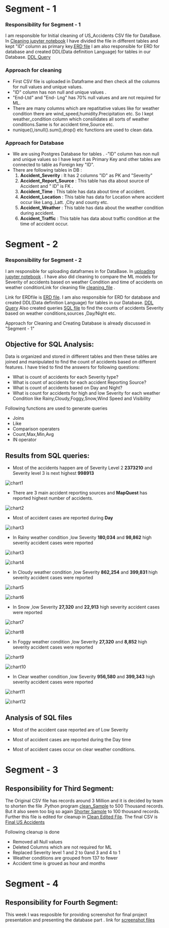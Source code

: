 # Segment - 1
### Responsibility for Segment - 1
I am responsible for Initial cleaning of US_Accidents CSV file for DataBase.
In [Cleaning jupyter notebook](https://github.com/AlyseD/Group_Project/blob/abains/Cleaningdata_prov.ipynb) I have divided the file in different tables and kept "ID" column as primary key.[ERD file](https://github.com/AlyseD/Group_Project/blob/abains/US_Accident_Schema.docx)
I am also responsible for ERD for database and created DDL(Data definition Language) for tables in our Database. [DDL Query](https://github.com/AlyseD/Group_Project/blob/abains/US_Accident_Schema.sql)

### Approach for cleaning
- First CSV file is uploaded in Dataframe and then check all the columns for null values and unique values.
- "ID" column has non null and unique values .
- "End-Ltd" and "End- Lng" has 70% null values  and are not required for ML.
- There are many columns which are repatitative values like for weather condition there are wind_speed,humidity.Precipitation etc. So I kept weather_condition column which consilidates all sorts of weather conditions.Same is for accident time,Source etc.
- nunique(),isnull().sum(),drop() etc functions are used to clean data.

### Approach for Database
- We are using Postgres Database for tables .
-"ID" column has non null and unique values so I have kept it as Primary Key and other tables are connected to table as Foreign key "ID".
- There are following tables in DB :
    1. **Accident_Severity** : It has 2 columns "ID" as PK and "Severity"
    2. **Accident_Report_Source**  : This table has dta about source of Accident and " ID" is FK .
    3. **Accident_Time** : This table has data about time of accident.
    4. **Accident_Location** : This table has data for Location where accident occur like Lang.,Latt. ,City and county etc.
    5. **Accident_Weather** : This table has data about the weather condition during accident.
    6. **Accident_Traffic** : This table has data about traffic condition at the time of accident occur.



# Segment - 2
### Responsibility for Segment - 2
I am responsible for uploading dataframes in  for DataBase.
In [uploading jupyter notebook](https://github.com/AlyseD/Group_Project/blob/abains/cleaning_4DB.ipynb) .
I have also did cleaning to compare the ML models for Severity of accidents based on weather Condition and time of accidents on weather conditionLink for  cleaning file [cleaning_file](https://github.com/AlyseD/Group_Project/blob/abains/cleaning_4ML.ipynb) .

Link for ERDfile is [ERD file](https://github.com/AlyseD/Group_Project/blob/abains/US_Accident_Schema.docx).
I am also responsible for ERD for database and created DDL(Data definition Language) for tables in our Database. [DDL Query](https://github.com/AlyseD/Group_Project/blob/abains/US_Accident_Schema.sql)
Also created queries [SQL file](https://github.com/AlyseD/Group_Project/blob/abains/queries_seg2.sql) to find the counts of accidents Severity based on weather conditions,sources ,Day/Night etc. 

Approach for Cleaning and Creating Database is already discussed in "Segment - 1"

## Objective for SQL Analysis:
Data is organized and  stored in different tables and then these tables are joined and manipulated to find the count of accidents  based on different features.
I have tried to find the answers  for following questions:
- What is count of accidents for each Severity type?
- What is count of accidents for each accident Reporting Source?
- What is count of accidents based on Day and Night?
- What is count for accidents for high and low Severity for each weather Condition like Rainy,Cloudy,Foggy,Snow,Wind Speed and Visibility

Following functions are used to generate queries
- Joins
- Like 
- Comparison operaters
- Count,Max,Min,Avg
- IN operator

## Results from SQL queries:
- Most of the accidents happen are of Severity Level 2 **2373210** and Severity level 3 is next highest **998913**

 ![chart1](https://github.com/AlyseD/Group_Project/blob/abains/Images/Severity_Count.png)     
- There are 3 main accident reporting sources and **MapQuest** has reported highest number of accidents.
 
 ![chart2](https://github.com/AlyseD/Group_Project/blob/abains/Images/Severity_source.png)
- Most of accident cases are reported during **Day** 

![chart3](https://github.com/AlyseD/Group_Project/blob/abains/Images/day_Night_Total.png)
- In Rainy weather condition ,low Severity **180,034** and **98,862** high severity accident cases were reported

![chart3](https://github.com/AlyseD/Group_Project/blob/abains/Images/lsev_rain.png)

![chart4](https://github.com/AlyseD/Group_Project/blob/abains/Images/hsev_Rain.png)

- In Cloudy weather condition ,low Severity **862,254** and **399,831** high severity accident cases were reported

![chart5](https://github.com/AlyseD/Group_Project/blob/abains/Images/lsev_clo.png)

![chart6](https://github.com/AlyseD/Group_Project/blob/abains/Images/hsev_clo.png)

- In Snow ,low Severity **27,320** and **22,913** high severity accident cases were reported

![chart7](https://github.com/AlyseD/Group_Project/blob/abains/Images/lsev_snow.png)

![chart8](https://github.com/AlyseD/Group_Project/blob/abains/Images/hsev_snow.png)

- In Foggy weather condition ,low Severity **27,320** and **8,852** high severity accident cases were reported

![chart9](https://github.com/AlyseD/Group_Project/blob/abains/Images/lsev_fog.png)

![chart10](https://github.com/AlyseD/Group_Project/blob/abains/Images/hsev_fog.png)

- In Clear weather condition ,low Severity **956,580** and **399,343** high severity accident cases were reported

![chart11](https://github.com/AlyseD/Group_Project/blob/abains/Images/lsev_clear.png)

![chart12](https://github.com/AlyseD/Group_Project/blob/abains/Images/hsev_clear.png)

## Analysis of SQL files

- Most of the accident case reported are of Low Severity

- Most of accident cases are reported during the Day time

- Most of accident cases occur on clear weather conditions.


# Segment - 3

## Responsibility for Third Segment:
The Original CSV file has records around 3 Million and it is decided by team to shorten the file .Python program [clean_Sample](https://github.com/AlyseD/Group_Project/blob/finalcleaning/Clean_Sample.ipynb) to 500 Thousand records. But it also seem too big so again [Shorter Sample](https://github.com/AlyseD/Group_Project/blob/finalcleaning/Smaller_Sample.ipynb) to 100 thousand records. Further this file is edited  for cleanup in [Clean Edited File](https://github.com/AlyseD/Group_Project/blob/finalcleaning/Clean_Edited_Sample.ipynb).
The final CSV is [Final US Accidents](https://github.com/AlyseD/Group_Project/blob/finalcleaning/df_small_sample.csv)

Following cleanup is done
- Removed all Null values
- Deleted Columns which are not required for ML
- Replaced Severity level 1 and 2 to 0and 3 and 4 to 1
- Weather conditions are grouped from 137 to fewer
- Accident time is groued as hour and months


# Segment - 4

## Responsibility for Fourth Segment:
This week I was resposible for providing screenshot for final project presentation and presenting the database part .
link for [screenshot files](https://github.com/AlyseD/Group_Project/blob/abains/Databaseslides4Dashboard.docx)
